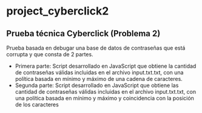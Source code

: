 # project_cyberclick2
## Prueba técnica Cyberclick (Problema 2)
Prueba basada en debugar una base de datos de contraseñas que está corrupta y que consta de 2 partes. 
* Primera parte:
Script desarrollado en JavaScript que obtiene la cantidad de contraseñas válidas incluidas en el archivo input.txt.txt, con una política basada en mínimo y máximo de una cadena de caracteres.
* Segunda parte:
Script desarrollado en JavaScript que obtiene las cantidad de contraseñas válidas incluidas en el archivo input.txt.txt, con una política basada en mínimo y máximo y coincidencia con la posición de los caracteres
